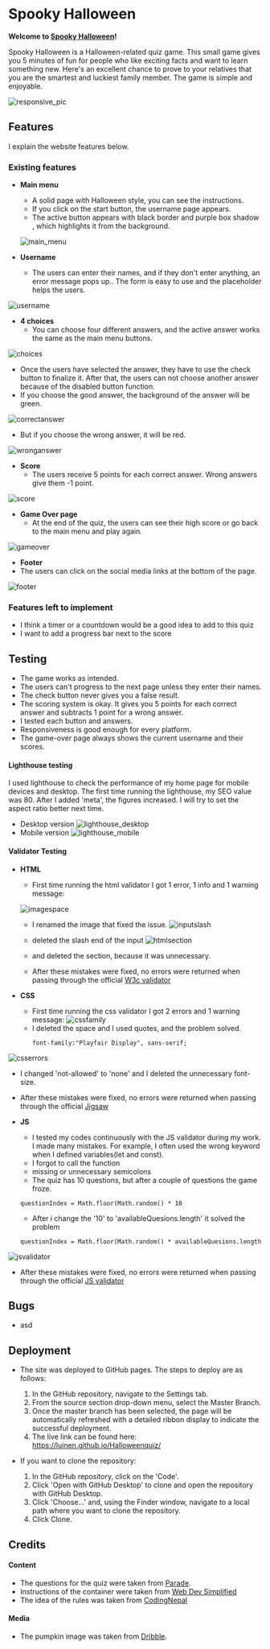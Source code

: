 # Spooky Halloween
  

**Welcome to [Spooky Halloween](https://luinen.github.io/Halloweenquiz/)!**
  

Spooky Halloween is a Halloween-related quiz game. This small game gives you 5 minutes of fun for people who like exciting facts and want to learn something new. Here's an excellent chance to prove to your relatives that you are the smartest and luckiest family member.  The game is simple and enjoyable. 

![responsive_pic](assets/images/amiresponsive.png)

## Features

I explain the website features below.

### **Existing features**
  

- **Main menu**
  - A solid page with Halloween style, you can see the instructions. 
  - If you click on the start button, the username page appears.
  - The active button appears with black border and purple box shadow , which highlights it from the background.

  ![main_menu](assets/images/main_menu.png)

- **Username**
  - The users can enter their names, and if they don't enter anything, an error message pops up.. The form is easy to use and the placeholder helps the users.

![username](assets/images/username.png)

- **4 choices**
  - You can choose four different answers, and the active answer works the same as the main menu buttons.

![choices](assets/images/choices.png)
  - Once the users have selected the answer, they have to use the check button to finalize it. After that, the users can not choose another answer because of the disabled button function.
  - If you choose the good answer, the background of the answer will be green.
  
![correctanswer](assets/images/correctanswer.png)

  - But if you choose the wrong answer, it will be red.

![wronganswer](assets/images/wronganswer.png)


- **Score**
  - The users receive 5 points for each correct answer. Wrong answers give them -1 point.

![score](assets/images/score.png)

- **Game Over page**
  - At the end of the quiz, the users can see their high score or go back to the main menu and play again. 

![gameover](assets/images/game_over.png)

 - **Footer**
  - The users can click on the social media links at the bottom of the page.

![footer](assets/images/footer.png)

### **Features left to implement**
- I think a timer or a countdown would be a good idea to add to this quiz
- I want to add a progress bar next to the score

## Testing

  - The game works as intended. 
  - The users can't progress to the next page unless they enter their names.
  - The check button never gives you a false result.
  - The scoring system is okay. It gives you 5 points for each correct answer and subtracts 1 point for a wrong answer.
  - I tested each button and answers.
  - Responsiveness is good enough for every platform.
  - The game-over page always shows the current username and their scores.

#### **Lighthouse testing**

I used lighthouse to check the performance of my home page for mobile devices and desktop. The first time running the lighthouse, my SEO value was 80. After I added 'meta', the figures increased. I will try to set the aspect ratio better next time.
- Desktop version
![lighthouse_desktop](assets/images/lighthousedesktop.png)
- Mobile version
 ![lighthouse_mobile](assets/images/lighthousemobile.png)

#### **Validator Testing**

- **HTML**
  - First time running the html validator I got 1 error, 1 info and 1 warning message: 

  ![imagespace](assets/images/htmlimagespace.png)
  - I renamed the image that fixed the issue.
  ![inputslash](assets/images/htmlinputslash.png)
  - deleted the slash end of the input
  ![htmlsection](assets/images/htmlsection.png)
  - and deleted the section, because it was unnecessary.

  - After these mistakes were fixed, no errors were returned when passing through the official [W3c validator](https://validator.w3.org/)
- **CSS**

  - First time running the css validator I got 2 errors and 1 warning message: 
![cssfamily](assets/images/cssfamilynames.png)
  - I deleted the space and I used quotes, and the problem solved.
    ```
    font-family:"Playfair Display", sans-serif;
    ```
    
![csserrors](assets/images/csserrors.png)
  - I changed 'not-allowed' to 'none' and I deleted the unnecessary font-size.

  - After these mistakes were fixed, no errors were returned when passing through the official [Jigsaw](https://jigsaw.w3.org/)


- **JS**
  - I tested my codes continuously with the JS validator during my work. I made many mistakes. For example, I often used the wrong keyword when I defined variables(let and const).
  - I forgot to call the function
  - missing or unnecessary semicolons
  - The quiz has 10 questions, but after a couple of questions the game froze. 
  ```
  questionIndex = Math.floor(Math.random() * 10
  ```
  - After i change the '10' to 'availableQuesions.length' it solved the problem

  ```
  questionIndex = Math.floor(Math.random() * availableQuesions.length
  ```


![jsvalidator](assets/images/jsvalidator.png)
  - After these mistakes were fixed, no errors were returned when passing through the official [JS validator](https://jshint.com/)

## Bugs

- asd

## Deployment  

- The site was deployed to GitHub pages. The steps to deploy are as follows: 
  1. In the GitHub repository, navigate to the Settings tab.
  2. From the source section drop-down menu, select the Master Branch.
  3. Once the master branch has been selected, the page will be automatically refreshed with a detailed ribbon display to indicate the successful deployment.
  4. The live link can be found here: https://luinen.github.io/Halloweenquiz/

- If you want to clone the repository:
  1. In the GitHub repository, click on the 'Code'.
  2. Click 'Open with GitHub Desktop' to clone and open the repository with GitHub Desktop.
  3. Click 'Choose...' and, using the Finder window, navigate to a local path where you want to clone the repository. 
  4. Click Clone.  


## Credits

#### Content

- The questions for the quiz were taken from [Parade](https://parade.com/1066846/jessicasager/halloween-trivia/).
- Instructions of the container were taken from  [Web Dev Simplified](https://www.youtube.com/c/WebDevSimplified)
- The idea of the rules was taken from [CodingNepal](https://www.youtube.com/c/CodingNepal)

#### Media 

- The pumpkin image was taken from [Dribble](https://dribbble.com/). 